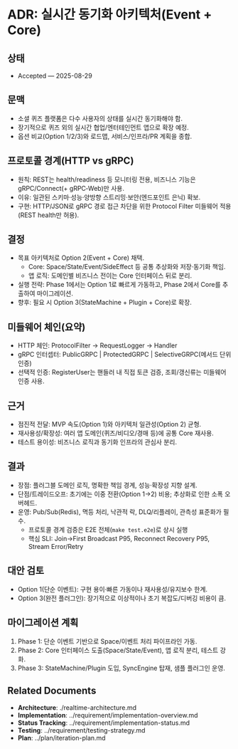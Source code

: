 # ADR: 실시간 동기화 아키텍처(Event + Core)

## 상태
- Accepted — 2025-08-29

## 문맥
- 소셜 퀴즈 플랫폼은 다수 사용자의 상태를 실시간 동기화해야 함.
- 장기적으로 퀴즈 외의 실시간 협업/엔터테인먼트 앱으로 확장 예정.
- 옵션 비교(Option 1/2/3)와 로드맵, 서비스/인프라/PR 계획을 종합.

## 프로토콜 경계(HTTP vs gRPC)
- 원칙: REST는 health/readiness 등 모니터링 전용, 비즈니스 기능은 gRPC/Connect(+ gRPC‑Web)만 사용.
- 이유: 일관된 스키마·성능·양방향 스트리밍·보안(엔드포인트 은닉) 확보.
- 구현: HTTP/JSON로 gRPC 경로 접근 차단을 위한 Protocol Filter 미들웨어 적용(REST health만 허용).

## 결정
- 목표 아키텍처로 Option 2(Event + Core) 채택.
  - Core: Space/State/Event/SideEffect 등 공통 추상화와 저장·동기화 책임.
  - 앱 로직: 도메인별 비즈니스 전이는 Core 인터페이스 뒤로 분리.
- 실행 전략: Phase 1에서는 Option 1로 빠르게 가동하고, Phase 2에서 Core를 추출하여 마이그레이션.
- 향후: 필요 시 Option 3(StateMachine + Plugin + Core)로 확장.

## 미들웨어 체인(요약)
- HTTP 체인: ProtocolFilter → RequestLogger → Handler
- gRPC 인터셉터: PublicGRPC | ProtectedGRPC | SelectiveGRPC(메서드 단위 인증)
- 선택적 인증: RegisterUser는 핸들러 내 직접 토큰 검증, 조회/갱신류는 미들웨어 인증 사용.

## 근거
- 점진적 전달: MVP 속도(Option 1)와 아키텍처 일관성(Option 2) 균형.
- 재사용성/확장성: 여러 앱 도메인(퀴즈/비디오/경매 등)에 공통 Core 재사용.
- 테스트 용이성: 비즈니스 로직과 동기화 인프라의 관심사 분리.

## 결과
- 장점: 플러그블 도메인 로직, 명확한 책임 경계, 성능·확장성 지향 설계.
- 단점/트레이드오프: 초기에는 이중 전환(Option 1→2) 비용; 추상화로 인한 소폭 오버헤드.
- 운영: Pub/Sub(Redis), 멱등 처리, 낙관적 락, DLQ/리플레이, 관측성 표준화가 필수.
  - 프로토콜 경계 검증은 E2E 전체(`make test.e2e`)로 상시 실행
  - 핵심 SLI: Join→First Broadcast P95, Reconnect Recovery P95, Stream Error/Retry

## 대안 검토
- Option 1(단순 이벤트): 구현 용이·빠른 가동이나 재사용성/유지보수 한계.
- Option 3(완전 플러그인): 장기적으로 이상적이나 초기 복잡도/디버깅 비용이 큼.

## 마이그레이션 계획
1) Phase 1: 단순 이벤트 기반으로 Space/이벤트 처리 파이프라인 가동.
2) Phase 2: Core 인터페이스 도출(Space/State/Event), 앱 로직 분리, 테스트 강화.
3) Phase 3: StateMachine/Plugin 도입, SyncEngine 탑재, 샘플 플러그인 운영.

## Related Documents
- **Architecture**: ./realtime-architecture.md
- **Implementation**: ../requirement/implementation-overview.md
- **Status Tracking**: ../requirement/implementation-status.md
- **Testing**: ../requirement/testing-strategy.md
- **Plan**: ../plan/iteration-plan.md
